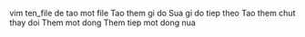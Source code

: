 vim ten_file de tao mot file
Tao them gi do
Sua gi do tiep theo
Tao them chut thay doi
Them mot dong
Them tiep mot dong nua
